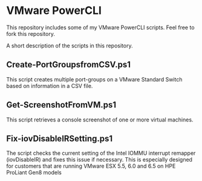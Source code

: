 # VMware PowerCLI

This repository includes some of my VMware PowerCLI scripts. Feel free to fork this repository.

A short description of the scripts in this repository.

Create-PortGroupsfromCSV.ps1
----------------------------
This script creates multiple port-groups on a VMware Standard Switch based on information in a CSV file.

Get-ScreenshotFromVM.ps1
------------------------
This script retrieves a console screenshot of one or more virtual machines.

Fix-iovDisableIRSetting.ps1
---------------------------
The script checks the current setting of the Intel IOMMU interrupt remapper (iovDisableIR) and fixes this issue if necessary. This is especially designed for customers that are running VMware ESX 5.5, 6.0 and 6.5 on HPE ProLiant Gen8 models
